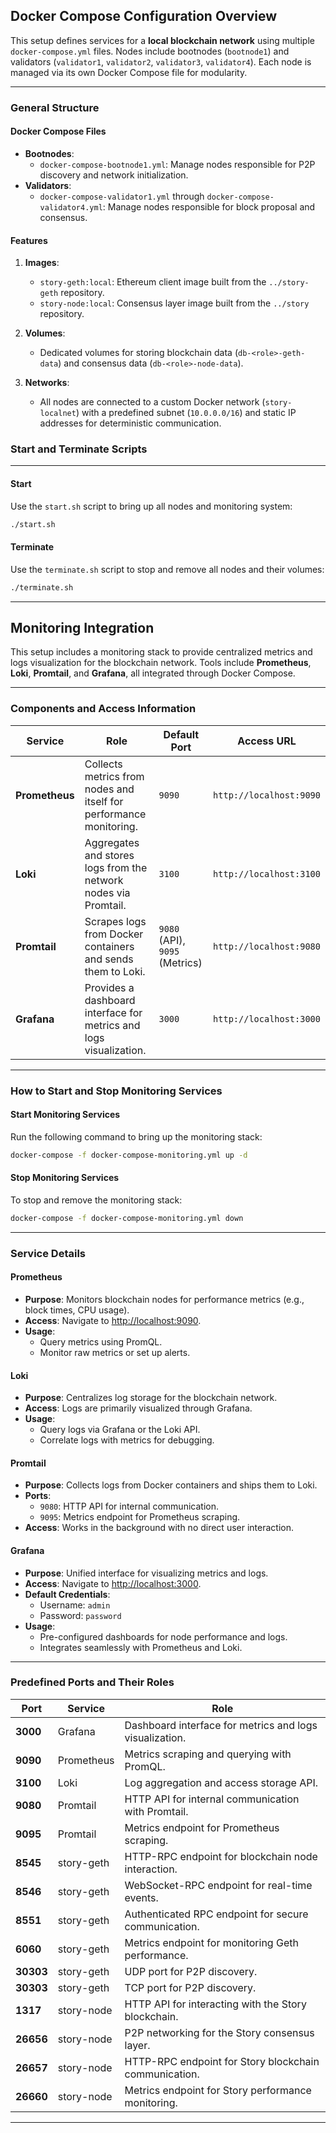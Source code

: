 ## **Docker Compose Configuration Overview**

This setup defines services for a **local blockchain network** using multiple
`docker-compose.yml` files. Nodes include bootnodes (`bootnode1`) and validators
(`validator1`, `validator2`, `validator3`, `validator4`). Each node is managed
via its own Docker Compose file for modularity.

---

### **General Structure**

#### **Docker Compose Files**

- **Bootnodes**:
  - `docker-compose-bootnode1.yml`: Manage nodes responsible for P2P discovery
    and network initialization.
- **Validators**:
  - `docker-compose-validator1.yml` through `docker-compose-validator4.yml`:
    Manage nodes responsible for block proposal and consensus.

#### **Features**

1. **Images**:

   - `story-geth:local`: Ethereum client image built from the `../story-geth`
     repository.
   - `story-node:local`: Consensus layer image built from the `../story`
     repository.

2. **Volumes**:

   - Dedicated volumes for storing blockchain data (`db-<role>-geth-data`) and
     consensus data (`db-<role>-node-data`).

3. **Networks**:
   - All nodes are connected to a custom Docker network (`story-localnet`) with
     a predefined subnet (`10.0.0.0/16`) and static IP addresses for
     deterministic communication.

### **Start and Terminate Scripts**

---

#### **Start**

Use the `start.sh` script to bring up all nodes and monitoring system:

```bash
./start.sh
```

#### **Terminate**

Use the `terminate.sh` script to stop and remove all nodes and their volumes:

```bash
./terminate.sh
```

---

## **Monitoring Integration**

This setup includes a monitoring stack to provide centralized metrics and logs
visualization for the blockchain network. Tools include **Prometheus**,
**Loki**, **Promtail**, and **Grafana**, all integrated through Docker Compose.

---

### **Components and Access Information**

| **Service**    | **Role**                                                           | **Default Port**               | **Access URL**          |
| -------------- | ------------------------------------------------------------------ | ------------------------------ | ----------------------- |
| **Prometheus** | Collects metrics from nodes and itself for performance monitoring. | `9090`                         | `http://localhost:9090` |
| **Loki**       | Aggregates and stores logs from the network nodes via Promtail.    | `3100`                         | `http://localhost:3100` |
| **Promtail**   | Scrapes logs from Docker containers and sends them to Loki.        | `9080` (API), `9095` (Metrics) | `http://localhost:9080` |
| **Grafana**    | Provides a dashboard interface for metrics and logs visualization. | `3000`                         | `http://localhost:3000` |

---

### **How to Start and Stop Monitoring Services**

#### **Start Monitoring Services**

Run the following command to bring up the monitoring stack:

```bash
docker-compose -f docker-compose-monitoring.yml up -d
```

#### **Stop Monitoring Services**

To stop and remove the monitoring stack:

```bash
docker-compose -f docker-compose-monitoring.yml down
```

---

### **Service Details**

#### **Prometheus**

- **Purpose**: Monitors blockchain nodes for performance metrics (e.g., block
  times, CPU usage).
- **Access**: Navigate to [http://localhost:9090](http://localhost:9090).
- **Usage**:
  - Query metrics using PromQL.
  - Monitor raw metrics or set up alerts.

#### **Loki**

- **Purpose**: Centralizes log storage for the blockchain network.
- **Access**: Logs are primarily visualized through Grafana.
- **Usage**:
  - Query logs via Grafana or the Loki API.
  - Correlate logs with metrics for debugging.

#### **Promtail**

- **Purpose**: Collects logs from Docker containers and ships them to Loki.
- **Ports**:
  - `9080`: HTTP API for internal communication.
  - `9095`: Metrics endpoint for Prometheus scraping.
- **Access**: Works in the background with no direct user interaction.

#### **Grafana**

- **Purpose**: Unified interface for visualizing metrics and logs.
- **Access**: Navigate to [http://localhost:3000](http://localhost:3000).
- **Default Credentials**:
  - Username: `admin`
  - Password: `password`
- **Usage**:
  - Pre-configured dashboards for node performance and logs.
  - Integrates seamlessly with Prometheus and Loki.

---

### **Predefined Ports and Their Roles**

| **Port**  | **Service** | **Role**                                                |
| --------- | ----------- | ------------------------------------------------------- |
| **3000**  | Grafana     | Dashboard interface for metrics and logs visualization. |
| **9090**  | Prometheus  | Metrics scraping and querying with PromQL.              |
| **3100**  | Loki        | Log aggregation and access storage API.                 |
| **9080**  | Promtail    | HTTP API for internal communication with Promtail.      |
| **9095**  | Promtail    | Metrics endpoint for Prometheus scraping.               |
| **8545**  | story-geth  | HTTP-RPC endpoint for blockchain node interaction.      |
| **8546**  | story-geth  | WebSocket-RPC endpoint for real-time events.            |
| **8551**  | story-geth  | Authenticated RPC endpoint for secure communication.    |
| **6060**  | story-geth  | Metrics endpoint for monitoring Geth performance.       |
| **30303** | story-geth  | UDP port for P2P discovery.                             |
| **30303** | story-geth  | TCP port for P2P discovery.                             |
| **1317**  | story-node  | HTTP API for interacting with the Story blockchain.     |
| **26656** | story-node  | P2P networking for the Story consensus layer.           |
| **26657** | story-node  | HTTP-RPC endpoint for Story blockchain communication.   |
| **26660** | story-node  | Metrics endpoint for Story performance monitoring.      |

---
